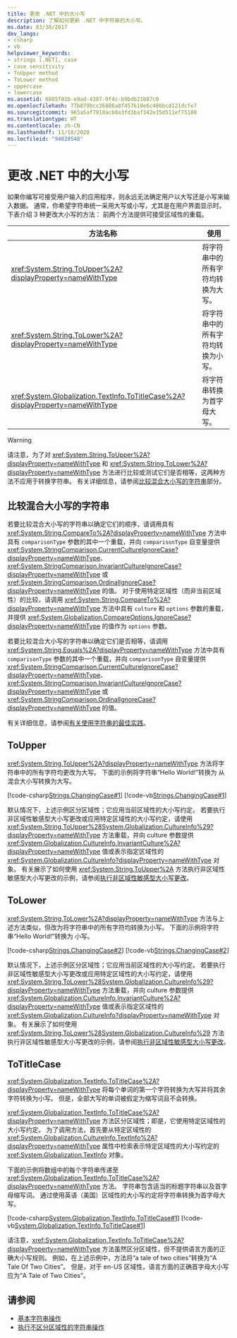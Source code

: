 ```yaml
---
title: 更改 .NET 中的大小写
description: 了解如何更新 .NET 中字符串的大小写。
ms.date: 03/30/2017
dev_langs:
- csharp
- vb
helpviewer_keywords:
- strings [.NET], case
- case sensitivity
- ToUpper method
- ToLower method
- uppercase
- lowercase
ms.assetid: 6805f81b-e9ad-4387-9f4c-b9bdb21b87c0
ms.openlocfilehash: 77b879bcc36886a8f457610e6c406bcd121dcfe7
ms.sourcegitcommit: 965a5af7918acb0a3fd3baf342e15d511ef75188
ms.translationtype: HT
ms.contentlocale: zh-CN
ms.lasthandoff: 11/18/2020
ms.locfileid: "94820548"
---
```

# <a name="change-case-in-net"></a>更改 .NET 中的大小写

如果你编写可接受用户输入的应用程序，则永远无法确定用户以大写还是小写来输入数据。 通常，你希望字符串统一采用大写或小写，尤其是在用户界面显示时。 下表介绍 3 种更改大小写的方法： 前两个方法提供可接受区域性的重载。  
  
|方法名称|使用|  
|-----------------|---------|  
|<xref:System.String.ToUpper%2A?displayProperty=nameWithType>|将字符串中的所有字符均转换为大写。|  
|<xref:System.String.ToLower%2A?displayProperty=nameWithType>|将字符串中的所有字符均转换为小写。|  
|<xref:System.Globalization.TextInfo.ToTitleCase%2A?displayProperty=nameWithType>|将字符串转换为首字母大写。|  
  
> [!WARNING]
> 请注意，为了对 <xref:System.String.ToUpper%2A?displayProperty=nameWithType> 和 <xref:System.String.ToLower%2A?displayProperty=nameWithType> 方法进行比较或测试它们是否相等，这两种方法不应用于转换字符串。 有关详细信息，请参阅[比较混合大小写的字符串](#Comparing)部分。  
  
<a name="Comparing"></a>
## <a name="compare-strings-of-mixed-case"></a>比较混合大小写的字符串  

 若要比较混合大小写的字符串以确定它们的顺序，请调用具有 <xref:System.String.CompareTo%2A?displayProperty=nameWithType> 方法中具有 `comparisonType` 参数的其中一个重载，并向 `comparisonType` 自变量提供 <xref:System.StringComparison.CurrentCultureIgnoreCase?displayProperty=nameWithType>、<xref:System.StringComparison.InvariantCultureIgnoreCase?displayProperty=nameWithType> 或 <xref:System.StringComparison.OrdinalIgnoreCase?displayProperty=nameWithType> 的值。 对于使用特定区域性（而非当前区域性）的比较，请调用 <xref:System.String.CompareTo%2A?displayProperty=nameWithType> 方法中具有 `culture` 和 `options` 参数的重载，并提供 <xref:System.Globalization.CompareOptions.IgnoreCase?displayProperty=nameWithType> 的值作为 `options` 参数。  
  
 若要比较混合大小写的字符串以确定它们是否相等，请调用 <xref:System.String.Equals%2A?displayProperty=nameWithType> 方法中具有 `comparisonType` 参数的其中一个重载，并向 `comparisonType` 自变量提供 <xref:System.StringComparison.CurrentCultureIgnoreCase?displayProperty=nameWithType>、<xref:System.StringComparison.InvariantCultureIgnoreCase?displayProperty=nameWithType> 或 <xref:System.StringComparison.OrdinalIgnoreCase?displayProperty=nameWithType> 的值。  
  
 有关详细信息，请参阅[有关使用字符串的最佳实践](best-practices-strings.md)。  
  
## <a name="toupper"></a>ToUpper  
 <xref:System.String.ToUpper%2A?displayProperty=nameWithType> 方法将字符串中的所有字符均更改为大写。 下面的示例将字符串“Hello World!”转换为 从混合大小写转换为大写。  
  
 [!code-csharp[Strings.ChangingCase#1](../../../samples/snippets/csharp/VS_Snippets_CLR/Strings.ChangingCase/cs/Example.cs#1)]
 [!code-vb[Strings.ChangingCase#1](../../../samples/snippets/visualbasic/VS_Snippets_CLR/Strings.ChangingCase/vb/Example.vb#1)]  
  
 默认情况下，上述示例区分区域性；它应用当前区域性的大小写约定。 若要执行非区域性敏感型大小写更改或应用特定区域性的大小写约定，请使用 <xref:System.String.ToUpper%28System.Globalization.CultureInfo%29?displayProperty=nameWithType> 方法重载，并向 culture  参数提供 <xref:System.Globalization.CultureInfo.InvariantCulture%2A?displayProperty=nameWithType> 值或表示指定区域性的 <xref:System.Globalization.CultureInfo?displayProperty=nameWithType> 对象。 有关展示了如何使用 <xref:System.String.ToUpper%2A> 方法执行非区域性敏感型大小写更改的示例，请参阅[执行非区域性敏感型大小写更改](../globalization-localization/performing-culture-insensitive-case-changes.md)。  
  
## <a name="tolower"></a>ToLower  
 <xref:System.String.ToLower%2A?displayProperty=nameWithType> 方法与上述方法类似，但改为将字符串中的所有字符均转换为小写。 下面的示例将字符串“Hello World!”转换为 小写。  
  
 [!code-csharp[Strings.ChangingCase#2](../../../samples/snippets/csharp/VS_Snippets_CLR/Strings.ChangingCase/cs/Example.cs#2)]
 [!code-vb[Strings.ChangingCase#2](../../../samples/snippets/visualbasic/VS_Snippets_CLR/Strings.ChangingCase/vb/Example.vb#2)]  
  
 默认情况下，上述示例区分区域性；它应用当前区域性的大小写约定。 若要执行非区域性敏感型大小写更改或应用特定区域性的大小写约定，请使用 <xref:System.String.ToLower%28System.Globalization.CultureInfo%29?displayProperty=nameWithType> 方法重载，并向 culture  参数提供 <xref:System.Globalization.CultureInfo.InvariantCulture%2A?displayProperty=nameWithType> 值或表示指定区域性的 <xref:System.Globalization.CultureInfo?displayProperty=nameWithType> 对象。 有关展示了如何使用 <xref:System.String.ToLower%28System.Globalization.CultureInfo%29> 方法执行非区域性敏感型大小写更改的示例，请参阅[执行非区域性敏感型大小写更改](../globalization-localization/performing-culture-insensitive-case-changes.md)。  
  
## <a name="totitlecase"></a>ToTitleCase  
 <xref:System.Globalization.TextInfo.ToTitleCase%2A?displayProperty=nameWithType> 将每个单词的第一个字符转换为大写并将其余字符转换为小写。 但是，全部大写的单词被假定为缩写词且不会转换。  
  
 <xref:System.Globalization.TextInfo.ToTitleCase%2A?displayProperty=nameWithType> 方法区分区域性；即是，它使用特定区域性的大小写约定。 为了调用方法，首先要从特定区域性的 <xref:System.Globalization.CultureInfo.TextInfo%2A?displayProperty=nameWithType> 属性中检索表示特定区域性的大小写约定的 <xref:System.Globalization.TextInfo> 对象。  
  
 下面的示例将数组中的每个字符串传递至 <xref:System.Globalization.TextInfo.ToTitleCase%2A?displayProperty=nameWithType> 方法。  字符串包含适当的标题字符串以及首字母缩写词。 通过使用英语（美国）区域性的大小写约定将字符串转换为首字母大写。  
  
 [!code-csharp[System.Globalization.TextInfo.ToTitleCase#1](../../../samples/snippets/csharp/VS_Snippets_CLR_System/system.globalization.textinfo.totitlecase/cs/totitlecase2.cs#1)]
 [!code-vb[System.Globalization.TextInfo.ToTitleCase#1](../../../samples/snippets/visualbasic/VS_Snippets_CLR_System/system.globalization.textinfo.totitlecase/vb/totitlecase2.vb#1)]  
  
 请注意，<xref:System.Globalization.TextInfo.ToTitleCase%2A?displayProperty=nameWithType> 方法虽然区分区域性，但不提供语言方面的正确大小写规则。 例如，在上述示例中，方法将“a tale of two cities”转换为“A Tale Of Two Cities”。 但是，对于 en-US 区域性，语言方面的正确首字母大小写应为“A Tale of Two Cities”。  
  
## <a name="see-also"></a>请参阅

- [基本字符串操作](basic-string-operations.md)
- [执行不区分区域性的字符串操作](../globalization-localization/performing-culture-insensitive-string-operations.md)
